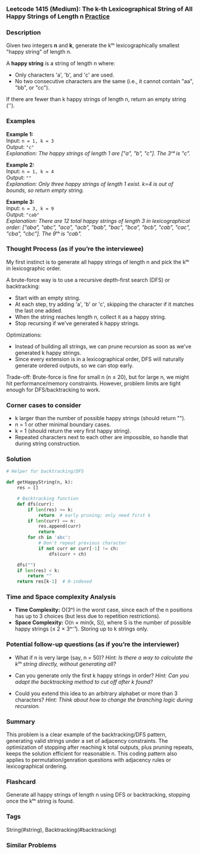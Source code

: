### Leetcode 1415 (Medium): The k-th Lexicographical String of All Happy Strings of Length n [Practice](https://leetcode.com/problems/the-k-th-lexicographical-string-of-all-happy-strings-of-length-n)

### Description  
Given two integers **n** and **k**, generate the kᵗʰ lexicographically smallest "happy string" of length n.

A **happy string** is a string of length n where:
- Only characters 'a', 'b', and 'c' are used.
- No two consecutive characters are the same (i.e., it cannot contain "aa", "bb", or "cc").

If there are fewer than k happy strings of length n, return an empty string ('').

### Examples  
**Example 1:**  
Input: `n = 1, k = 3`  
Output: `"c"`  
*Explanation: The happy strings of length 1 are ["a", "b", "c"]. The 3ʳᵈ is "c".*

**Example 2:**  
Input: `n = 1, k = 4`  
Output: `""`  
*Explanation: Only three happy strings of length 1 exist. k=4 is out of bounds, so return empty string.*

**Example 3:**  
Input: `n = 3, k = 9`  
Output: `"cab"`  
*Explanation: There are 12 total happy strings of length 3 in lexicographical order: ["aba", "abc", "aca", "acb", "bab", "bac", "bca", "bcb", "cab", "cac", "cba", "cbc"]. The 9ᵗʰ is "cab".*

### Thought Process (as if you’re the interviewee)  
My first instinct is to generate all happy strings of length n and pick the kᵗʰ in lexicographic order. 

A brute-force way is to use a recursive depth-first search (DFS) or backtracking:
- Start with an empty string.
- At each step, try adding 'a', 'b' or 'c', skipping the character if it matches the last one added.
- When the string reaches length n, collect it as a happy string. 
- Stop recursing if we've generated k happy strings.

Optimizations: 
- Instead of building all strings, we can prune recursion as soon as we've generated k happy strings.
- Since every extension is in a lexicographical order, DFS will naturally generate ordered outputs, so we can stop early.

Trade-off: Brute-force is fine for small n (n ≤ 20), but for large n, we might hit performance/memory constraints. However, problem limits are tight enough for DFS/backtracking to work.

### Corner cases to consider  
- k larger than the number of possible happy strings (should return "").
- n = 1 or other minimal boundary cases.
- k = 1 (should return the very first happy string).
- Repeated characters next to each other are impossible, so handle that during string construction.

### Solution

```python
# Helper for backtracking/DFS

def getHappyString(n, k):
    res = []

    # Backtracking function
    def dfs(curr):
        if len(res) >= k:
            return  # early pruning; only need first k
        if len(curr) == n:
            res.append(curr)
            return
        for ch in 'abc':
            # Don't repeat previous character
            if not curr or curr[-1] != ch:
                dfs(curr + ch)

    dfs("")
    if len(res) < k:
        return ""
    return res[k-1]  # 0-indexed
```

### Time and Space complexity Analysis  

- **Time Complexity:** O(3ⁿ) in the worst case, since each of the n positions has up to 3 choices (but less due to repetition restrictions).
- **Space Complexity:** O(n × min(k, S)), where S is the number of possible happy strings (≤ 2 × 3ⁿ⁻¹). Storing up to k strings only.

### Potential follow-up questions (as if you’re the interviewer)  

- What if n is very large (say, n = 50)?
  *Hint: Is there a way to calculate the kᵗʰ string directly, without generating all?*

- Can you generate only the first k happy strings in order?
  *Hint: Can you adapt the backtracking method to cut off after k found?*

- Could you extend this idea to an arbitrary alphabet or more than 3 characters?
  *Hint: Think about how to change the branching logic during recursion.*

### Summary
This problem is a clear example of the backtracking/DFS pattern, generating valid strings under a set of adjacency constraints. The optimization of stopping after reaching k total outputs, plus pruning repeats, keeps the solution efficient for reasonable n. This coding pattern also applies to permutation/genration questions with adjacency rules or lexicographical ordering.


### Flashcard
Generate all happy strings of length n using DFS or backtracking, stopping once the kᵗʰ string is found.

### Tags
String(#string), Backtracking(#backtracking)

### Similar Problems
